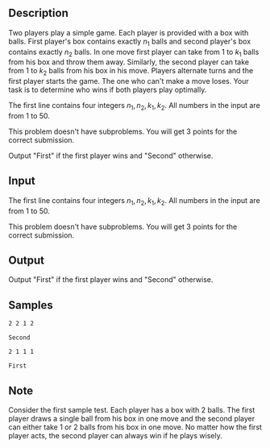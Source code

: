 ## Description

<div><p>Two players play a simple game. Each player is provided with a box with balls. First player's box contains exactly <span class="tex-span"><i>n</i><sub class="lower-index">1</sub></span> balls and second player's box contains exactly <span class="tex-span"><i>n</i><sub class="lower-index">2</sub></span> balls. In one move first player can take from 1 to <span class="tex-span"><i>k</i><sub class="lower-index">1</sub></span> balls from his box and throw them away. Similarly, the second player can take from 1 to <span class="tex-span"><i>k</i><sub class="lower-index">2</sub></span> balls from his box in his move. Players alternate turns and the first player starts the game. The one who can't make a move loses. Your task is to determine who wins if both players play optimally.</p></div><div class="input-specification"><p>The first line contains four integers <span class="tex-span"><i>n</i><sub class="lower-index">1</sub>, <i>n</i><sub class="lower-index">2</sub>, <i>k</i><sub class="lower-index">1</sub>, <i>k</i><sub class="lower-index">2</sub></span>. All numbers in the input are from 1 to 50.</p><p><span class="tex-font-style-it">This problem doesn't have subproblems. You will get 3 points for the correct submission.</span></p></div><div class="output-specification"><p>Output "First" if the first player wins and "Second" otherwise.</p></div>


## Input

<p>The first line contains four integers <span class="tex-span"><i>n</i><sub class="lower-index">1</sub>, <i>n</i><sub class="lower-index">2</sub>, <i>k</i><sub class="lower-index">1</sub>, <i>k</i><sub class="lower-index">2</sub></span>. All numbers in the input are from 1 to 50.</p><p><span class="tex-font-style-it">This problem doesn't have subproblems. You will get 3 points for the correct submission.</span></p>


## Output

<p>Output "First" if the first player wins and "Second" otherwise.</p>


## Samples

```input1
2 2 1 2

```

```output1
Second

```






```input2
2 1 1 1

```

```output2
First

```




## Note

<p>Consider the first sample test. Each player has a box with 2 balls. The first player draws a single ball from his box in one move and the second player can either take 1 or 2 balls from his box in one move. No matter how the first player acts, the second player can always win if he plays wisely.</p>

